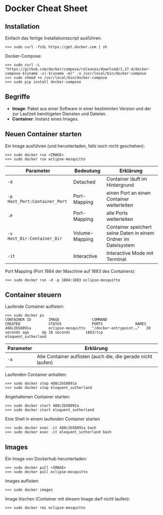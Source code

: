 # Docker Cheat Sheet

## Installation

Einfach das fertige Installationsscript ausführen:
```
>>> sudo curl -fsSL https://get.docker.com | sh
```
Docker-Compose:
```
>>> sudo curl -L "https://github.com/docker/compose/releases/download/1.27.4/docker-compose-$(uname -s)-$(uname -m)" -o /usr/local/bin/docker-compose
>>> sudo chmod +x /usr/local/bin/docker-compose
>>> sudo pip install docker-compose
```
## Begriffe

* **Image**: Paket aus einer Software in einer bestimmten Version und der zur Laufzeit benötigeten Diensten und Dateien.
* **Container**: Instanz eines Images.


## Neuen Container starten

Ein Image ausführen (und herunterladen, falls noch nicht geschehen):
```
>>> sudo docker run <IMAGE>
>>> sudo docker run eclipse-mosquitto
```

| Parameter                     | Bedeutung      | Erklärung                                         |
|-------------------------------|----------------|---------------------------------------------------|
| `-d`                          | Detached       | Container läuft im Hintergrund                    |
| `-p Host_Port:Container_Port` | Port-Mapping   | einen Port an einen Container weiterleiten        |
| `-P`                          | Port-Mapping   | alle Ports weiterleiten                           |
| `-v Host_Dir:Container_Dir`   | Volume-Mapping | Container speichert seine Daten in einem Ordner im Dateisystem |
| `-it`                         | Interactive    | Interactive Mode mit Terminal                     |


Port Mapping (Port 1884 der Maschine auf 1883 des Containers):
```
>>> sudo docker run -d -p 1884:1883 eclipse-mosquitto
```

## Container steuern

Laufende Container auflisten:
```
>>> sudo docker ps
CONTAINER ID        IMAGE               COMMAND                  CREATED             STATUS              PORTS               NAMES
488c2b58091a        eclipse-mosquitto   "/docker-entrypoint.…"   20 seconds ago      Up 18 seconds       1883/tcp            eloquent_sutherland
```

| Parameter | Erklärung                                                    |
|-----------|--------------------------------------------------------------|
| `-a`      | Alle Container auflisten (auch die, die gerade nicht laufen) |

Laufenden Container anhalten:
```
>>> sudo docker stop 488c2b58091a
>>> sudo docker stop eloquent_sutherland
```
Angehaltenen Container starten:
```
>>> sudo docker start 488c2b58091a
>>> sudo docker start eloquent_sutherland
```
Eine Shell in einem laufenden Container starten
```
>>> sudo docker exec -it 488c2b58091a bash
>>> sudo docker exec -it eloquent_sutherland bash
```

## Images

Ein Image von Dockerhub herunterladen:
```
>>> sudo docker pull <IMAGE>
>>> sudo docker pull eclipse-mosquitto
```

Images auflisten:
```
>>> sudo docker images
```

Image löschen (Container mit diesem Image darf nicht laufen):
```
>>> sudo docker rmi eclipse-mosquitto
```